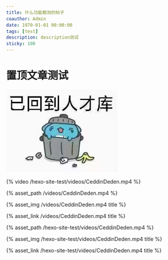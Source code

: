 ```yaml
---
title: 什么功能都测的帖子
coauthor: Admin
date: 1970-01-01 00:00:00
tags: [test]
description: description测试
sticky: 100
---
```


# 置顶文章测试

![测试图片](/images/已回到人才库.jpg)

{% video /hexo-site-test/videos/CeddinDeden.mp4 %}

{% asset_path /videos/CeddinDeden.mp4 %}

{% asset_img /videos/CeddinDeden.mp4 title %}

{% asset_link /videos/CeddinDeden.mp4 title %}

{% asset_path /hexo-site-test/videos/CeddinDeden.mp4 %}

{% asset_img /hexo-site-test/videos/CeddinDeden.mp4 title %}

{% asset_link /hexo-site-test/videos/CeddinDeden.mp4 title %}
